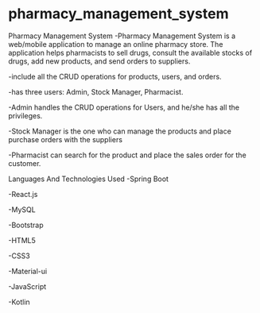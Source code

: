 # pharmacy_management_system
Pharmacy Management System
-Pharmacy Management System is a web/mobile application to manage an online pharmacy store. The application helps pharmacists to sell drugs, consult the available stocks of drugs, add new products, and send orders to suppliers.

-include all the CRUD operations for products, users, and orders.

-has three users: Admin, Stock Manager, Pharmacist.

-Admin handles the CRUD operations for Users, and he/she has all the privileges.

-Stock Manager is the one who can manage the products and place purchase orders with the suppliers

-Pharmacist can search for the product and place the sales order for the customer.

Languages And Technologies Used
-Spring Boot

-React.js

-MySQL

-Bootstrap

-HTML5

-CSS3

-Material-ui

-JavaScript

-Kotlin
